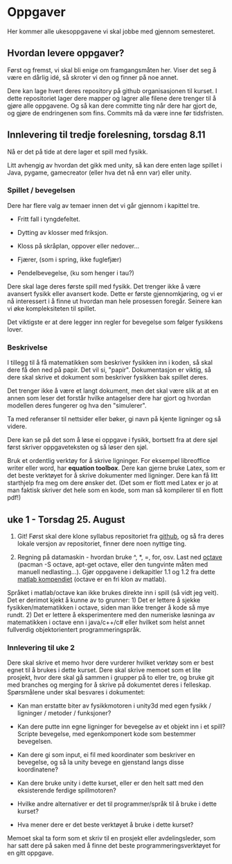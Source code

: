 # Oppgaver

Her kommer alle ukesoppgavene vi skal jobbe med gjennom semesteret.

## Hvordan levere oppgaver?
Først og fremst, vi skal bli enige om framgangsmåten her. Viser det seg å være en dårlig idé, så skroter vi den og finner på noe annet.

Dere kan lage hvert deres repository på github organisasjonen til kurset. I dette repositoriet lager dere mapper og lagrer alle filene dere trenger til å gjøre alle oppgavene. Og så kan dere committe ting når dere har gjort de, og gjøre de endringenen som fins. Commits må da være inne før tidsfristen.



## Innlevering til tredje forelesning, torsdag 8.11
Nå er det på tide at dere lager et spill med fysikk.

Litt avhengig av hvordan det gikk med unity, så kan dere enten lage spillet i Java, pygame, gamecreator (eller hva det nå enn var) eller unity.

### Spillet / bevegelsen
Dere har flere valg av temaer innen det vi går gjennom i kapittel tre.

* Fritt fall i tyngdefeltet.

* Dytting av klosser med friksjon.

* Kloss på skråplan, oppover eller nedover...

* Fjærer, (som i spring, ikke fuglefjær)

* Pendelbevegelse, (ku som henger i tau?)

Dere skal lage deres første spill med fysikk. Det trenger ikke å være avansert fysikk eller avansert kode. Dette er første gjennomkjøring, og vi er nå interessert i å finne ut hvordan man hele prosessen foregår. Seinere kan vi øke kompleksiteten til spillet.

Det viktigste er at dere legger inn regler for bevegelse som følger fysikkens lover.

### Beskrivelse
I tillegg til å få matematikken som beskriver fysikken inn i koden, så skal dere få den ned på papir. Det vil si, "papir". Dokumentasjon er viktig, så dere skal skrive et dokument som beskriver fysikken bak spillet deres.

Det trenger ikke å være et langt dokument, men det skal være slik at at en annen som leser det forstår hvilke antagelser dere har gjort og hvordan modellen deres fungerer og hva den "simulerer".

Ta med referanser til nettsider eller bøker, gi navn på kjente ligninger og så videre.

Dere kan se på det som å løse ei oppgave i fysikk, bortsett fra at dere sjøl først skriver oppgaveteksten og så løser den sjøl.

Bruk et ordentlig verktøy for å skrive ligninger. For eksempel libreoffice writer eller word, har **equation toolbox**. Dere kan gjerne bruke Latex, som er det beste verktøyet for å skrive dokumenter med ligninger. Dere kan få litt starthjelp fra meg om dere ønsker det. (Det som er flott med Latex er jo at man faktisk skriver det hele som en kode, som man så kompilerer til en flott pdf!)





## uke 1 - Torsdag 25. August

1. Git! Først skal dere klone syllabus repositoriet fra [github](https://github.com/DFSM3101H16), og så fra deres lokale versjon av repositoriet, finner dere noen nyttige ting.

1. Regning på datamaskin - hvordan bruke ^, *, =, for, osv. Last ned [octave](http://www.gnu.org/software/octave/download.html) (pacman -S octave, apt-get octave, eller den tungvinte måten med manuell nedlasting...). Gjør oppgavene i delkapitler 1.1 og 1.2 fra dette [matlab kompendiet](http://www.cs.hioa.no/~solvese/Undervising/Kompendium.pdf) (octave er en fri klon av matlab).

Språket i matlab/octave kan ikke brukes direkte inn i spill (så vidt jeg veit). Det er derimot kjekt å kunne av to grunner: 1) Det er lettere å sjekke fysikken/matematikken i octave, siden man ikke trenger å kode så mye rundt. 2) Det er lettere å eksperimentere med den numeriske løsninga av matematikken i octave enn i java/c++/c# eller hvilket som helst annet fullverdig objektorientert programmeringspråk.




### Innlevering til uke 2
Dere skal skrive et memo hvor dere vurderer hvilket verktøy som er best egnet til å brukes i dette kurset. Dere skal skrive memoet som et lite prosjekt, hvor dere skal gå sammen i grupper på to eller tre, og bruke git med branches og merging for å skrive på dokumentet deres i felleskap. Spørsmålene under skal besvares i dokumentet:

* Kan man erstatte biter av fysikkmotoren i unity3d med egen fysikk / ligninger / metoder / funksjoner?

* Kan dere putte inn egne ligninger for bevegelse av et objekt inn i et spill? Scripte bevegelse, med egenkomponert kode som bestemmer bevegelsen.

* Kan dere gi som input, ei fil med koordinater som beskriver en bevegelse, og så la unity bevege en gjenstand langs disse koordinatene?

* Kan dere bruke unity i dette kurset, eller er den helt satt med den eksisterende ferdige spillmotoren?

* Hvilke andre alternativer er det til programmer/språk til å bruke i dette kurset? 

* Hva mener dere er det beste verktøyet å bruke i dette kurset?


Memoet skal ta form som et skriv til en prosjekt eller avdelingsleder, som har satt dere på saken med å finne det beste programmeringsverktøyet for en gitt oppgave. 



